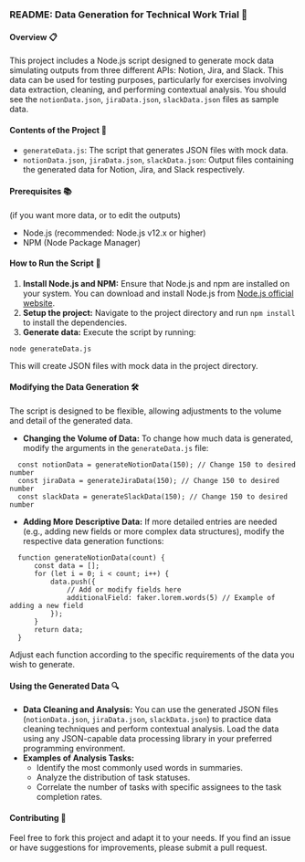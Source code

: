 ### README: Data Generation for Technical Work Trial 🚀

#### Overview 📋
This project includes a Node.js script designed to generate mock data simulating outputs from three different APIs: Notion, Jira, and Slack. This data can be used for testing purposes, particularly for exercises involving data extraction, cleaning, and performing contextual analysis. You should see the `notionData.json`, `jiraData.json`, `slackData.json` files as sample data.

#### Contents of the Project 📁
- `generateData.js`: The script that generates JSON files with mock data. 
- `notionData.json`, `jiraData.json`, `slackData.json`: Output files containing the generated data for Notion, Jira, and Slack respectively.

#### Prerequisites 📚
(if you want more data, or to edit the outputs)
- Node.js (recommended: Node.js v12.x or higher)
- NPM (Node Package Manager)

#### How to Run the Script 🚀
1. **Install Node.js and NPM:** Ensure that Node.js and npm are installed on your system. You can download and install Node.js from [Node.js official website](https://nodejs.org/).
2. **Setup the project:** Navigate to the project directory and run `npm install` to install the dependencies.
3. **Generate data:** Execute the script by running:
```
node generateData.js
```

   This will create JSON files with mock data in the project directory.

#### Modifying the Data Generation 🛠️
The script is designed to be flexible, allowing adjustments to the volume and detail of the generated data.

- **Changing the Volume of Data:**
  To change how much data is generated, modify the arguments in the `generateData.js` file:
```node
  const notionData = generateNotionData(150); // Change 150 to desired number
  const jiraData = generateJiraData(150); // Change 150 to desired number
  const slackData = generateSlackData(150); // Change 150 to desired number
```
- **Adding More Descriptive Data:**
  If more detailed entries are needed (e.g., adding new fields or more complex data structures), modify the respective data generation functions:
```node
  function generateNotionData(count) {
      const data = [];
      for (let i = 0; i < count; i++) {
          data.push({
              // Add or modify fields here
              additionalField: faker.lorem.words(5) // Example of adding a new field
          });
      }
      return data;
  }
```
  Adjust each function according to the specific requirements of the data you wish to generate.

#### Using the Generated Data 🔍
- **Data Cleaning and Analysis:** You can use the generated JSON files (`notionData.json`, `jiraData.json`, `slackData.json`) to practice data cleaning techniques and perform contextual analysis. Load the data using any JSON-capable data processing library in your preferred programming environment.
- **Examples of Analysis Tasks:**
  - Identify the most commonly used words in summaries.
  - Analyze the distribution of task statuses.
  - Correlate the number of tasks with specific assignees to the task completion rates.

#### Contributing 🤝
Feel free to fork this project and adapt it to your needs. If you find an issue or have suggestions for improvements, please submit a pull request.
